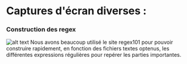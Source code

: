 # Captures d'écran diverses :
### Construction des regex
![alt text](https://github.com/CleCano/scientific_parser_IUTEAM/blob/sprint2_parser/Artefacts/constructionRegex.png?raw=true)
Nous avons beaucoup utilisé le site regex101 pour pouvoir construire rapidement, en fonction des fichiers textes optenus, les différentes expressions régulières pour repérer les parties importantes.
